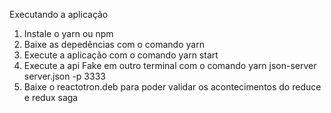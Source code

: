 Executando a aplicação

1. Instale o yarn ou npm
2. Baixe as depedências com o comando yarn
3. Execute a aplicação com o comando yarn start
4. Execute a api Fake em outro terminal com o comando yarn json-server server.json -p 3333
5. Baixe o reactotron.deb para poder validar os acontecimentos do reduce e redux saga
